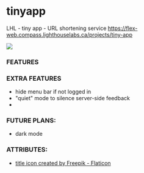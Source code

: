 # tinyapp
LHL - tiny app - URL shortening service
https://flex-web.compass.lighthouselabs.ca/projects/tiny-app 

![](image-readme.png)

### FEATURES


### EXTRA FEATURES
- hide menu bar if not logged in
- "quiet" mode to silence server-side feedback
- 

### FUTURE PLANS:
- dark mode


### ATTRIBUTES:
- <a href="https://www.flaticon.com/free-icons/rocket" title="rocket icons">title icon created by Freepik - Flaticon</a>